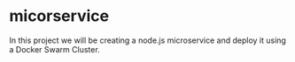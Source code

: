 # micorservice
In this project we will be creating a node.js microservice and deploy it using a Docker Swarm Cluster.
